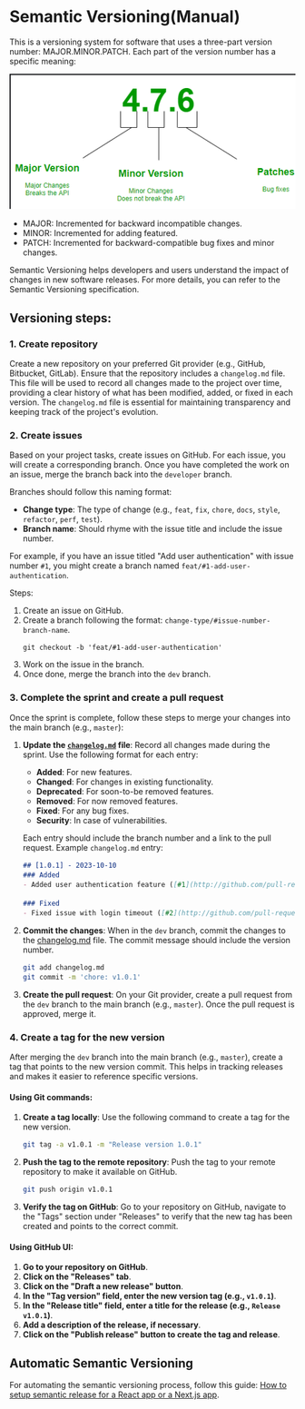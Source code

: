 # Semantic Versioning(Manual)
This is a versioning system for software that uses a three-part version number: MAJOR.MINOR.PATCH. Each part of the version number has a specific meaning:

![alt text](image.png)

- MAJOR: Incremented for backward incompatible changes.
- MINOR: Incremented for adding featured.
- PATCH: Incremented for backward-compatible bug fixes and minor changes.

Semantic Versioning helps developers and users understand the impact of changes in new software releases. For more details, you can refer to the Semantic Versioning specification.

## Versioning steps:

### 1. Create repository
Create a new repository on your preferred Git provider (e.g., GitHub, Bitbucket, GitLab). Ensure that the repository includes a `changelog.md` file. This file will be used to record all changes made to the project over time, providing a clear history of what has been modified, added, or fixed in each version. The `changelog.md` file is essential for maintaining transparency and keeping track of the project's evolution.

### 2. Create issues
Based on your project tasks, create issues on GitHub. For each issue, you will create a corresponding branch. Once you have completed the work on an issue, merge the branch back into the `developer` branch.

Branches should follow this naming format:
- **Change type**: The type of change (e.g., `feat`, `fix`, `chore`, `docs`, `style`, `refactor`, `perf`, `test`).
- **Branch name**: Should rhyme with the issue title and include the issue number.

For example, if you have an issue titled "Add user authentication" with issue number `#1`, you might create a branch named `feat/#1-add-user-authentication`.

Steps:
1. Create an issue on GitHub.
2. Create a branch following the format: `change-type/#issue-number-branch-name`.
    ```
    git checkout -b 'feat/#1-add-user-authentication'
    ```
3. Work on the issue in the branch.
4. Once done, merge the branch into the `dev` branch.

### 3. Complete the sprint and create a pull request
Once the sprint is complete, follow these steps to merge your changes into the main branch (e.g., `master`):

1. **Update the [`changelog.md`](./changelog.md) file**: Record all changes made during the sprint. Use the following format for each entry:
    - **Added**: For new features.
    - **Changed**: For changes in existing functionality.
    - **Deprecated**: For soon-to-be removed features.
    - **Removed**: For now removed features.
    - **Fixed**: For any bug fixes.
    - **Security**: In case of vulnerabilities.

    Each entry should include the branch number and a link to the pull request. Example `changelog.md` entry:
    ```markdown
    ## [1.0.1] - 2023-10-10
    ### Added
    - Added user authentication feature ([#1](http://github.com/pull-request/1)).

    ### Fixed
    - Fixed issue with login timeout ([#2](http://github.com/pull-request/2)).
    ```

2. **Commit the changes**: When in the `dev` branch, commit the changes to the [changelog.md](./changelog.md) file. The commit message should include the version number.
    ```sh
    git add changelog.md
    git commit -m 'chore: v1.0.1'
    ```

3. **Create the pull request**: On your Git provider, create a pull request from the `dev` branch to the main branch (e.g., `master`). Once the pull request is approved, merge it.

### 4. Create a tag for the new version
After merging the `dev` branch into the main branch (e.g., `master`), create a tag that points to the new version commit. This helps in tracking releases and makes it easier to reference specific versions.

#### Using Git commands:
1. **Create a tag locally**: Use the following command to create a tag for the new version.
    ```sh
    git tag -a v1.0.1 -m "Release version 1.0.1"
    ```

2. **Push the tag to the remote repository**: Push the tag to your remote repository to make it available on GitHub.
    ```sh
    git push origin v1.0.1
    ```

3. **Verify the tag on GitHub**: Go to your repository on GitHub, navigate to the "Tags" section under "Releases" to verify that the new tag has been created and points to the correct commit.

#### Using GitHub UI:
1. **Go to your repository on GitHub**.
2. **Click on the "Releases" tab**.
3. **Click on the "Draft a new release" button**.
4. **In the "Tag version" field, enter the new version tag (e.g., `v1.0.1`)**.
5. **In the "Release title" field, enter a title for the release (e.g., `Release v1.0.1`)**.
6. **Add a description of the release, if necessary**.
7. **Click on the "Publish release" button to create the tag and release**.

## Automatic Semantic Versioning
For automating the semantic versioning process, follow this guide: [How to setup semantic release for a React app or a Next.js app](https://dev.to/amalv/how-to-setup-semantic-release-for-a-react-app-or-a-next-js-app-25c1).
